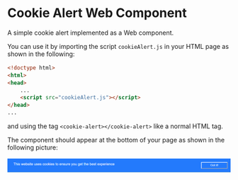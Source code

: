 # Cookie Alert Web Component

A simple cookie alert implemented as a Web component.

You can use it by importing the script `cookieAlert.js` in your HTML page as shown in the following:

```html
<!doctype html>
<html>
<head>
	...
	<script src="cookieAlert.js"></script>
</head>
...
```

and using the tag `<cookie-alert></cookie-alert>` like a normal HTML tag.

The component should appear at the bottom of your page as shown in the following picture:

![](images/cookie-alert.png)

